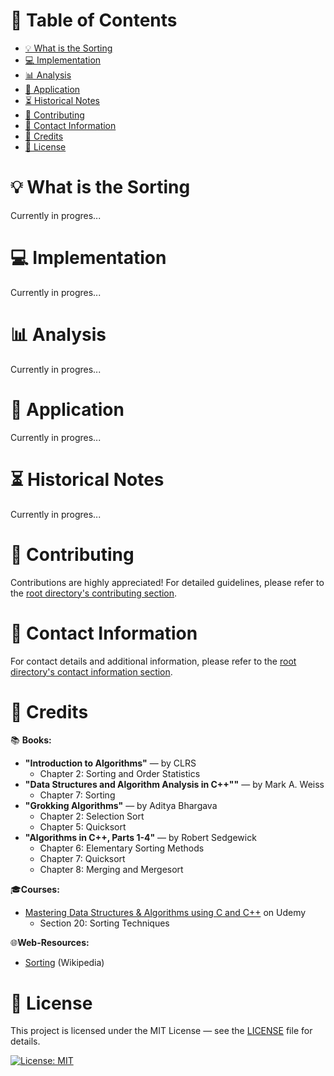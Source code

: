 # &#128209; Table of Contents
- [💡 What is the Sorting](#-what-is-the-sorting)
- [💻 Implementation](#-implementation)
- [📊 Analysis](#-analysis)
- [📝 Application](#-application)
- [⏳ Historical Notes](#-historical-notes)
- [🤝 Contributing](#-contributing)
- [📧 Contact Information](#-contact-information)
- [🙏 Credits](#-credits)
- [🔏 License](#-license)


# &#128161; What is the Sorting
Currently in progres...


# &#x1F4BB; Implementation
Currently in progres...



# &#128202; Analysis
Currently in progres...



# &#128221; Application
Currently in progres...



# &#x23F3; Historical Notes
Currently in progres...



# &#129309; Contributing
Contributions are highly appreciated! For detailed guidelines, please refer to the [root directory's contributing section](../../#-contributing).



# &#128231; Contact Information
For contact details and additional information, please refer to the [root directory's contact information section](../../#-contact-information).



# &#128591; Credits
&#128218; **Books:**
- **"Introduction to Algorithms"** — by CLRS
  - Chapter 2: Sorting and Order Statistics
- **"Data Structures and Algorithm Analysis in C++""** — by Mark A. Weiss
  - Chapter 7: Sorting
- **"Grokking Algorithms"** — by Aditya Bhargava
  - Chapter 2: Selection Sort
  - Chapter 5: Quicksort
- **"Algorithms in C++, Parts 1-4"** — by Robert Sedgewick
  - Chapter 6: Elementary Sorting Methods
  - Chapter 7: Quicksort
  - Chapter 8: Merging and Mergesort

&#127891;**Courses:**
- [Mastering Data Structures & Algorithms using C and C++](https://www.udemy.com/course/datastructurescncpp/) on Udemy
   - Section 20: Sorting Techniques
  
&#127760;**Web-Resources:**  
- [Sorting](https://en.wikipedia.org/wiki/Sorting) (Wikipedia)


# &#128271; License
This project is licensed under the MIT License — see the [LICENSE](LICENSE) file for details.

[![License: MIT](https://img.shields.io/badge/License-MIT-yellow.svg)](https://opensource.org/licenses/MIT)